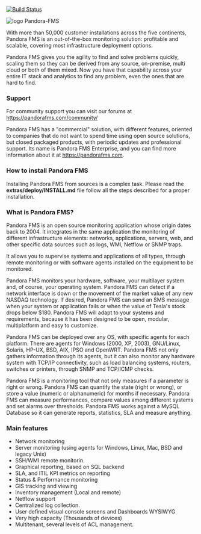[![Build Status](https://travis-ci.org/pandorafms/pandorafms.svg?branch=develop)](https://travis-ci.org/pandorafms/pandorafms)

![logo Pandora-FMS](https://user-images.githubusercontent.com/8567291/151817953-dc9c4c88-5f3c-459b-98a7-da0534930a2c.png)

With more than 50,000 customer installations across the five continents, Pandora FMS is an out-of-the-box monitoring solution: profitable and scalable, covering most infrastructure deployment options.

Pandora FMS gives you the agility to find and solve problems quickly, scaling them so they can be derived from any source, on-premise, multi cloud or both of them mixed. Now you have that capability across your entire IT stack and analytics to find any problem, even the ones that are hard to find.

### Support

For community support you can visit our forums at https://pandorafms.com/community/

Pandora FMS has a "commercial" solution, with different features, oriented to companies that do not want to spend time using open source solutions, but closed packaged products, with periodic updates and professional support. Its name is Pandora FMS Enterprise, and you can find more information about it at https://pandorafms.com.

### How to install Pandora FMS

Installing Pandora FMS from sources is a complex task. Please read the **extras/deploy/INSTALL.md** file follow all the steps described for a proper installation.

### What is Pandora FMS?

Pandora FMS is an open source monitoring application whose origin dates back to 2004. It integrates in the same application the monitoring of different infrastructure elements: networks, applications, servers, web, and other specific data sources such as logs, WMI, Netflow or SNMP traps.

It allows you to supervise systems and applications of all types, through remote monitoring or with software agents installed on the equipment to be monitored.

Pandora FMS monitors your hardware, software, your multilayer system and, of course, your operating system. Pandora FMS can detect if a network interface is down or the movement of the market value of any new NASDAQ technology. If desired, Pandora FMS can send an SMS message when your system or application fails or when the value of Tesla's stock drops below \$180. Pandora FMS will adapt to your systems and requirements, because it has been designed to be open, modular, multiplatform and easy to customize.

Pandora FMS can be deployed over any OS, with specific agents for each platform. There are agents for Windows (2000, XP, 2003), GNU/Linux, Solaris, HP-UX, BSD, AIX, IPSO and OpenWRT. Pandora FMS not only gathers information through its agents, but it can also monitor any hardware system with TCP/IP connectivity, such as load balancing systems, routers, switches or printers, through SNMP and TCP/ICMP checks.

Pandora FMS is a monitoring tool that not only measures if a parameter is right or wrong. Pandora FMS can quantify the state (right or wrong), or store a value (numeric or alphanumeric) for months if necessary. Pandora FMS can measure performances, compare values among different systems and set alarms over thresholds. Pandora FMS works against a MySQL Database so it can generate reports, statistics, SLA and measure anything.

### Main features

- Network monitoring
- Server monitoring (using agents for Windows, Linux, Mac, BSD and legacy Unix)
- SSH/WMI remote monitorin.
- Graphical reporting, based on SQL backend
- SLA, and ITIL KPI metrics on reporting
- Status & Performance monitoring
- GIS tracking and viewing
- Inventory management (Local and remote)
- Netflow support
- Centralized log collection.
- User defined visual console screens and Dashboards WYSIWYG
- Very high capacity (Thousands of devices)
- Multitenant, several levels of ACL management.

